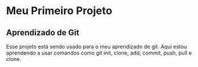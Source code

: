 # Meu Primeiro Projeto

## Aprendizado de Git

Esse projeto está sendo usado para o meu aprendizado de git. Aqui estou aprendendo a usar comandos como git init, clone, add, commit, push, pull e clone.